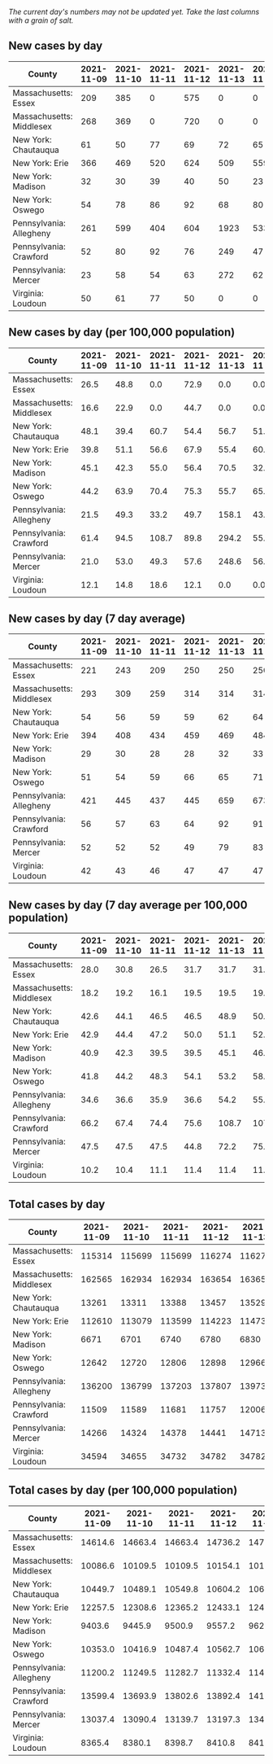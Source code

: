 _The current day's numbers may not be updated yet. Take the last columns with a grain of salt._
## New cases by day

| County | 2021-11-09 | 2021-11-10 | 2021-11-11 | 2021-11-12 | 2021-11-13 | 2021-11-14 | 2021-11-15 |
| --- | --- | --- | --- | --- | --- | --- | --- |
| Massachusetts: Essex | 209 | 385 | 0 | 575 | 0 | 0 | 752 |
| Massachusetts: Middlesex | 268 | 369 | 0 | 720 | 0 | 0 | 1095 |
| New York: Chautauqua | 61 | 50 | 77 | 69 | 72 | 65 | 53 |
| New York: Erie | 366 | 469 | 520 | 624 | 509 | 559 | 453 |
| New York: Madison | 32 | 30 | 39 | 40 | 50 | 23 | 25 |
| New York: Oswego | 54 | 78 | 86 | 92 | 68 | 80 | 39 |
| Pennsylvania: Allegheny | 261 | 599 | 404 | 604 | 1923 | 533 | 415 |
| Pennsylvania: Crawford | 52 | 80 | 92 | 76 | 249 | 47 | 35 |
| Pennsylvania: Mercer | 23 | 58 | 54 | 63 | 272 | 62 | 62 |
| Virginia: Loudoun | 50 | 61 | 77 | 50 | 0 | 0 | 146 |

## New cases by day (per 100,000 population)

| County | 2021-11-09 | 2021-11-10 | 2021-11-11 | 2021-11-12 | 2021-11-13 | 2021-11-14 | 2021-11-15 |
| --- | --- | --- | --- | --- | --- | --- | --- |
| Massachusetts: Essex | 26.5 | 48.8 | 0.0 | 72.9 | 0.0 | 0.0 | 95.3 |
| Massachusetts: Middlesex | 16.6 | 22.9 | 0.0 | 44.7 | 0.0 | 0.0 | 67.9 |
| New York: Chautauqua | 48.1 | 39.4 | 60.7 | 54.4 | 56.7 | 51.2 | 41.8 |
| New York: Erie | 39.8 | 51.1 | 56.6 | 67.9 | 55.4 | 60.8 | 49.3 |
| New York: Madison | 45.1 | 42.3 | 55.0 | 56.4 | 70.5 | 32.4 | 35.2 |
| New York: Oswego | 44.2 | 63.9 | 70.4 | 75.3 | 55.7 | 65.5 | 31.9 |
| Pennsylvania: Allegheny | 21.5 | 49.3 | 33.2 | 49.7 | 158.1 | 43.8 | 34.1 |
| Pennsylvania: Crawford | 61.4 | 94.5 | 108.7 | 89.8 | 294.2 | 55.5 | 41.4 |
| Pennsylvania: Mercer | 21.0 | 53.0 | 49.3 | 57.6 | 248.6 | 56.7 | 56.7 |
| Virginia: Loudoun | 12.1 | 14.8 | 18.6 | 12.1 | 0.0 | 0.0 | 35.3 |

## New cases by day (7 day average)

| County | 2021-11-09 | 2021-11-10 | 2021-11-11 | 2021-11-12 | 2021-11-13 | 2021-11-14 | 2021-11-15 |
| --- | --- | --- | --- | --- | --- | --- | --- |
| Massachusetts: Essex | 221 | 243 | 209 | 250 | 250 | 250 | 274 |
| Massachusetts: Middlesex | 293 | 309 | 259 | 314 | 314 | 314 | 350 |
| New York: Chautauqua | 54 | 56 | 59 | 59 | 62 | 64 | 64 |
| New York: Erie | 394 | 408 | 434 | 459 | 469 | 484 | 500 |
| New York: Madison | 29 | 30 | 28 | 28 | 32 | 33 | 34 |
| New York: Oswego | 51 | 54 | 59 | 66 | 65 | 71 | 71 |
| Pennsylvania: Allegheny | 421 | 445 | 437 | 445 | 659 | 673 | 677 |
| Pennsylvania: Crawford | 56 | 57 | 63 | 64 | 92 | 91 | 90 |
| Pennsylvania: Mercer | 52 | 52 | 52 | 49 | 79 | 83 | 85 |
| Virginia: Loudoun | 42 | 43 | 46 | 47 | 47 | 47 | 55 |

## New cases by day (7 day average per 100,000 population)

| County | 2021-11-09 | 2021-11-10 | 2021-11-11 | 2021-11-12 | 2021-11-13 | 2021-11-14 | 2021-11-15 |
| --- | --- | --- | --- | --- | --- | --- | --- |
| Massachusetts: Essex | 28.0 | 30.8 | 26.5 | 31.7 | 31.7 | 31.7 | 34.7 |
| Massachusetts: Middlesex | 18.2 | 19.2 | 16.1 | 19.5 | 19.5 | 19.5 | 21.7 |
| New York: Chautauqua | 42.6 | 44.1 | 46.5 | 46.5 | 48.9 | 50.4 | 50.4 |
| New York: Erie | 42.9 | 44.4 | 47.2 | 50.0 | 51.1 | 52.7 | 54.4 |
| New York: Madison | 40.9 | 42.3 | 39.5 | 39.5 | 45.1 | 46.5 | 47.9 |
| New York: Oswego | 41.8 | 44.2 | 48.3 | 54.1 | 53.2 | 58.1 | 58.1 |
| Pennsylvania: Allegheny | 34.6 | 36.6 | 35.9 | 36.6 | 54.2 | 55.3 | 55.7 |
| Pennsylvania: Crawford | 66.2 | 67.4 | 74.4 | 75.6 | 108.7 | 107.5 | 106.3 |
| Pennsylvania: Mercer | 47.5 | 47.5 | 47.5 | 44.8 | 72.2 | 75.9 | 77.7 |
| Virginia: Loudoun | 10.2 | 10.4 | 11.1 | 11.4 | 11.4 | 11.4 | 13.3 |

## Total cases by day

| County | 2021-11-09 | 2021-11-10 | 2021-11-11 | 2021-11-12 | 2021-11-13 | 2021-11-14 | 2021-11-15 |
| --- | --- | --- | --- | --- | --- | --- | --- |
| Massachusetts: Essex | 115314 | 115699 | 115699 | 116274 | 116274 | 116274 | 117026 |
| Massachusetts: Middlesex | 162565 | 162934 | 162934 | 163654 | 163654 | 163654 | 164749 |
| New York: Chautauqua | 13261 | 13311 | 13388 | 13457 | 13529 | 13594 | 13647 |
| New York: Erie | 112610 | 113079 | 113599 | 114223 | 114732 | 115291 | 115744 |
| New York: Madison | 6671 | 6701 | 6740 | 6780 | 6830 | 6853 | 6878 |
| New York: Oswego | 12642 | 12720 | 12806 | 12898 | 12966 | 13046 | 13085 |
| Pennsylvania: Allegheny | 136200 | 136799 | 137203 | 137807 | 139730 | 140263 | 140678 |
| Pennsylvania: Crawford | 11509 | 11589 | 11681 | 11757 | 12006 | 12053 | 12088 |
| Pennsylvania: Mercer | 14266 | 14324 | 14378 | 14441 | 14713 | 14775 | 14837 |
| Virginia: Loudoun | 34594 | 34655 | 34732 | 34782 | 34782 | 34782 | 34928 |

## Total cases by day (per 100,000 population)

| County | 2021-11-09 | 2021-11-10 | 2021-11-11 | 2021-11-12 | 2021-11-13 | 2021-11-14 | 2021-11-15 |
| --- | --- | --- | --- | --- | --- | --- | --- |
| Massachusetts: Essex | 14614.6 | 14663.4 | 14663.4 | 14736.2 | 14736.2 | 14736.2 | 14831.6 |
| Massachusetts: Middlesex | 10086.6 | 10109.5 | 10109.5 | 10154.1 | 10154.1 | 10154.1 | 10222.1 |
| New York: Chautauqua | 10449.7 | 10489.1 | 10549.8 | 10604.2 | 10660.9 | 10712.1 | 10753.9 |
| New York: Erie | 12257.5 | 12308.6 | 12365.2 | 12433.1 | 12488.5 | 12549.3 | 12598.6 |
| New York: Madison | 9403.6 | 9445.9 | 9500.9 | 9557.2 | 9627.7 | 9660.1 | 9695.4 |
| New York: Oswego | 10353.0 | 10416.9 | 10487.4 | 10562.7 | 10618.4 | 10683.9 | 10715.8 |
| Pennsylvania: Allegheny | 11200.2 | 11249.5 | 11282.7 | 11332.4 | 11490.5 | 11534.4 | 11568.5 |
| Pennsylvania: Crawford | 13599.4 | 13693.9 | 13802.6 | 13892.4 | 14186.6 | 14242.2 | 14283.5 |
| Pennsylvania: Mercer | 13037.4 | 13090.4 | 13139.7 | 13197.3 | 13445.9 | 13502.5 | 13559.2 |
| Virginia: Loudoun | 8365.4 | 8380.1 | 8398.7 | 8410.8 | 8410.8 | 8410.8 | 8446.1 |
